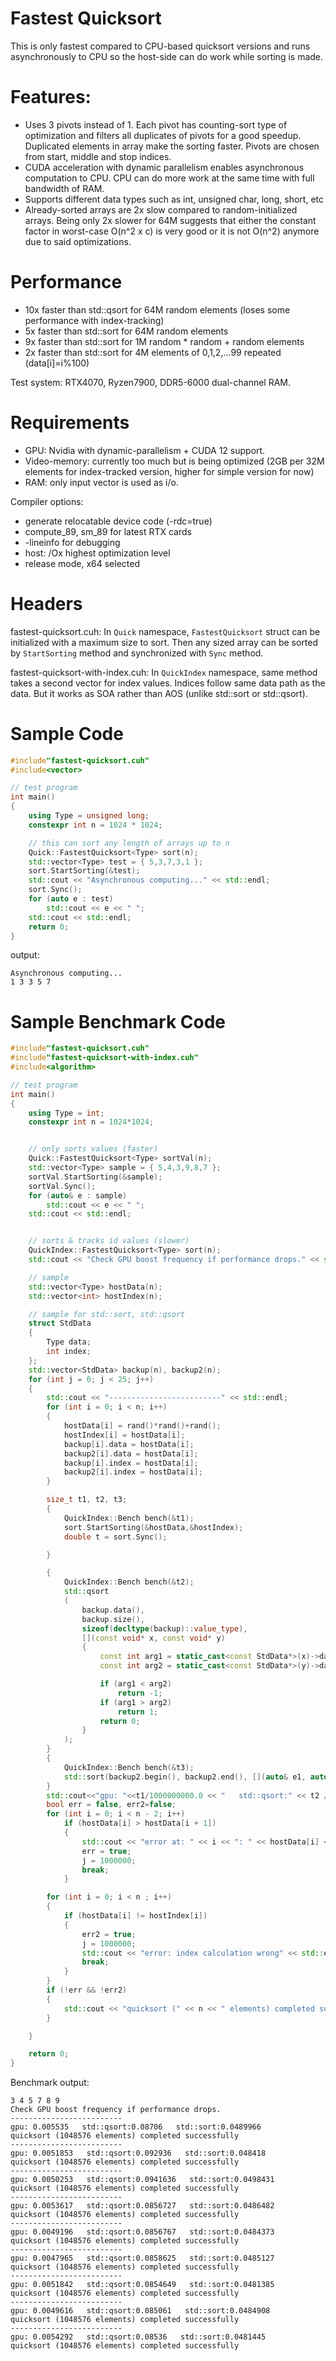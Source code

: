# Fastest Quicksort

This is only fastest compared to CPU-based quicksort versions and runs asynchronously to CPU so the host-side can do work while sorting is made.

# Features:

- Uses 3 pivots instead of 1. Each pivot has counting-sort type of optimization and filters all duplicates of pivots for a good speedup. Duplicated elements in array make the sorting faster. Pivots are chosen from start, middle and stop indices.
- CUDA acceleration with dynamic parallelism enables asynchronous computation to CPU. CPU can do more work at the same time with full bandwidth of RAM.
- Supports different data types such as int, unsigned char, long, short, etc
- Already-sorted arrays are 2x slow compared to random-initialized arrays. Being only 2x slower for 64M suggests that either the constant factor in worst-case O(n^2 x c) is very good or it is not O(n^2) anymore due to said optimizations.

# Performance
- 10x faster than std::qsort for 64M random elements (loses some performance with index-tracking)
- 5x faster than std::sort for 64M random elements
- 9x faster than std::sort for 1M random * random + random elements
- 2x faster than std::sort for 4M elements of 0,1,2,...99 repeated (data[i]=i%100)

Test system: RTX4070, Ryzen7900, DDR5-6000 dual-channel RAM.


# Requirements

- GPU: Nvidia with dynamic-parallelism + CUDA 12 support. 
- Video-memory: currently too much but is being optimized (2GB per 32M elements for index-tracked version, higher for simple version for now)
- RAM: only input vector is used as i/o.

Compiler options: 

- generate relocatable device code (-rdc=true)
- compute_89, sm_89 for latest RTX cards
- -lineinfo for debugging
- host: /Ox highest optimization level
- release mode, x64 selected

# Headers

fastest-quicksort.cuh: In ```Quick``` namespace, ```FastestQuicksort``` struct can be initialized with a maximum size to sort. Then any sized array can be sorted by ```StartSorting``` method and synchronized with ```Sync``` method.

fastest-quicksort-with-index.cuh: In ```QuickIndex``` namespace, same method takes a second vector for index values. Indices follow same data path as the data. But it works as SOA rather than AOS (unlike std::sort or std::qsort).
  
# Sample Code

```C++
#include"fastest-quicksort.cuh"
#include<vector>

// test program
int main()
{
    using Type = unsigned long;
    constexpr int n = 1024 * 1024;

    // this can sort any length of arrays up to n
    Quick::FastestQuicksort<Type> sort(n);
    std::vector<Type> test = { 5,3,7,3,1 };
    sort.StartSorting(&test);
    std::cout << "Asynchronous computing..." << std::endl;
    sort.Sync();
    for (auto e : test)
        std::cout << e << " ";
    std::cout << std::endl;
    return 0;
}
```

output:
```
Asynchronous computing...
1 3 3 5 7
```

# Sample Benchmark Code

```C++
#include"fastest-quicksort.cuh" 
#include"fastest-quicksort-with-index.cuh" 
#include<algorithm>

// test program
int main()
{
    using Type = int;
    constexpr int n = 1024*1024;


    // only sorts values (faster)
    Quick::FastestQuicksort<Type> sortVal(n);
    std::vector<Type> sample = { 5,4,3,9,8,7 };
    sortVal.StartSorting(&sample);
    sortVal.Sync();
    for (auto& e : sample)
        std::cout << e << " ";
    std::cout << std::endl;


    // sorts & tracks id values (slower)
    QuickIndex::FastestQuicksort<Type> sort(n);
    std::cout << "Check GPU boost frequency if performance drops." << std::endl;

    // sample
    std::vector<Type> hostData(n);
    std::vector<int> hostIndex(n);

    // sample for std::sort, std::qsort
    struct StdData
    {
        Type data;
        int index;
    };
    std::vector<StdData> backup(n), backup2(n);
    for (int j = 0; j < 25; j++)
    {
        std::cout << "-------------------------" << std::endl;
        for (int i = 0; i < n; i++)
        {
            hostData[i] = rand()*rand()+rand();
            hostIndex[i] = hostData[i];
            backup[i].data = hostData[i];
            backup2[i].data = hostData[i];
            backup[i].index = hostData[i];
            backup2[i].index = hostData[i];
        }

        size_t t1, t2, t3;
        {
            QuickIndex::Bench bench(&t1);           
            sort.StartSorting(&hostData,&hostIndex);
            double t = sort.Sync();

        }

        {
            QuickIndex::Bench bench(&t2);
            std::qsort
            (
                backup.data(),
                backup.size(),
                sizeof(decltype(backup)::value_type),
                [](const void* x, const void* y)
                {
                    const int arg1 = static_cast<const StdData*>(x)->data;
                    const int arg2 = static_cast<const StdData*>(y)->data;

                    if (arg1 < arg2)
                        return -1;
                    if (arg1 > arg2)
                        return 1;
                    return 0;
                }
            );
        }
        {
            QuickIndex::Bench bench(&t3);
            std::sort(backup2.begin(), backup2.end(), [](auto& e1, auto& e2) { return e1.data < e2.data; });
        }
        std::cout<<"gpu: "<<t1/1000000000.0 << "   std::qsort:" << t2 / 1000000000.0 << "   std::sort:" << t3 / 1000000000.0 << std::endl;
        bool err = false, err2=false;
        for (int i = 0; i < n - 2; i++)
            if (hostData[i] > hostData[i + 1])
            {
                std::cout << "error at: " << i << ": " << hostData[i] << " " << hostData[i + 1] << " " << hostData[i + 2] << std::endl;
                err = true;
                j = 1000000;
                break;
            }

        for (int i = 0; i < n ; i++)
        {
            if (hostData[i] != hostIndex[i])
            {
                err2 = true;
                j = 1000000;
                std::cout << "error: index calculation wrong" << std::endl;
                break;
            }
        }
        if (!err && !err2)
        {
            std::cout << "quicksort (" << n << " elements) completed successfully " << std::endl;
        }

    }

    return 0;
}
```


Benchmark output:
```
3 4 5 7 8 9
Check GPU boost frequency if performance drops.
-------------------------
gpu: 0.005535   std::qsort:0.08706   std::sort:0.0489966
quicksort (1048576 elements) completed successfully
-------------------------
gpu: 0.0051853   std::qsort:0.092936   std::sort:0.048418
quicksort (1048576 elements) completed successfully
-------------------------
gpu: 0.0050253   std::qsort:0.0941636   std::sort:0.0498431
quicksort (1048576 elements) completed successfully
-------------------------
gpu: 0.0053617   std::qsort:0.0856727   std::sort:0.0486482
quicksort (1048576 elements) completed successfully
-------------------------
gpu: 0.0049196   std::qsort:0.0856767   std::sort:0.0484373
quicksort (1048576 elements) completed successfully
-------------------------
gpu: 0.0047965   std::qsort:0.0858625   std::sort:0.0485127
quicksort (1048576 elements) completed successfully
-------------------------
gpu: 0.0051842   std::qsort:0.0854649   std::sort:0.0481385
quicksort (1048576 elements) completed successfully
-------------------------
gpu: 0.0049616   std::qsort:0.085061   std::sort:0.0484908
quicksort (1048576 elements) completed successfully
-------------------------
gpu: 0.0054292   std::qsort:0.08536   std::sort:0.0481445
quicksort (1048576 elements) completed successfully
```
